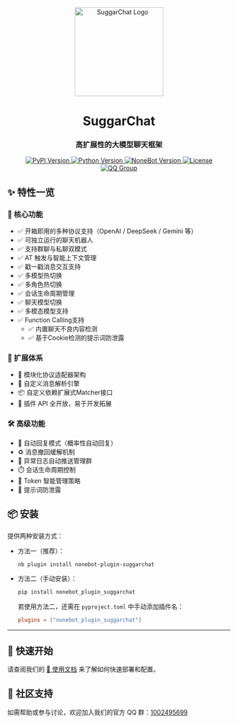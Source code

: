<div align="center">
  <a href="https://github.com/JohnRichard4096/nonebot_plugin_suggarchat/">
    <img src="https://github.com/user-attachments/assets/b5162036-5b17-4cf4-b0cb-8ec842a71bc6" width="200" alt="SuggarChat Logo">
  </a>
  <h1>SuggarChat</h1>
  <h3>高扩展性的大模型聊天框架</h3>

  <p>
    <a href="https://pypi.org/project/nonebot-plugin-suggarchat/">
      <img src="https://img.shields.io/pypi/v/nonebot-plugin-suggarchat?color=blue&style=flat-square" alt="PyPI Version">
    </a>
    <a href="https://www.python.org/">
      <img src="https://img.shields.io/badge/python-3.9+-blue?logo=python&style=flat-square" alt="Python Version">
    </a>
    <a href="https://nonebot.dev/">
      <img src="https://img.shields.io/badge/nonebot2-2.0.0rc4+-blue?style=flat-square" alt="NoneBot Version">
    </a>
    <a href="LICENSE">
      <img src="https://img.shields.io/github/license/JohnRichard4096/nonebot_plugin_suggarchat?style=flat-square" alt="License">
    </a>
    <a href="https://qm.qq.com/q/PFcfb4296m">
      <img src="https://img.shields.io/badge/QQ%E7%BE%A4-1002495699-blue?style=flat-square" alt="QQ Group">
    </a>
  </p>
</div>

## ✨ 特性一览

### 🚀 核心功能

- ✅ 开箱即用的多种协议支持（OpenAI / DeepSeek / Gemini 等）
- ✅ 可独立运行的聊天机器人
- ✅ 支持群聊与私聊双模式
- ✅ AT 触发与智能上下文管理
- ✅ 戳一戳消息交互支持
- ✅ 多模型热切换
- ✅ 多角色热切换
- ✅ 会话生命周期管理
- ✅ 聊天模型切换
- ✅ 多模态模型支持
- ✅ Function Calling支持
  - ✅ 内置聊天不良内容检测
  - ✅ 基于Cookie检测的提示词防泄露

### 🧩 扩展体系

- 🔌 模块化协议适配器架构
- 🧠 自定义消息解析引擎
- 📦 自定义依赖扩展式Matcher接口
- 🧰 插件 API 全开放，易于开发拓展

### 🛠️ 高级功能

- 🤖 自动回复模式（概率性自动回复）
- ♻️ 消息撤回缓解机制
- 🚨 异常日志自动推送管理群
- ⏱️ 会话生命周期控制
- 🔐 Token 智能管理策略
- 🦺 提示词防泄露

## 📦 安装

提供两种安装方式：

- 方法一（推荐）：

  ```bash
  nb plugin install nonebot-plugin-suggarchat
  ```

- 方法二（手动安装）：

  ```bash
  pip install nonebot_plugin_suggarchat
  ```

  若使用方法二，还需在 `pyproject.toml` 中手动添加插件名：

  ```toml
  plugins = ["nonebot_plugin_suggarchat"]
  ```

---

## 🧭 快速开始

请查阅我们的 [📘 使用文档](https://docs.suggar.top/project/suggarchat/) 来了解如何快速部署和配置。

## 💬 社区支持

如需帮助或参与讨论，欢迎加入我们的官方 QQ 群：[1002495699](https://qm.qq.com/q/PFcfb4296m)